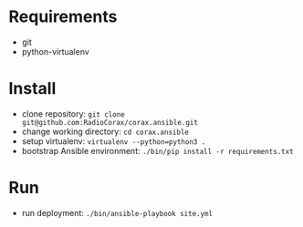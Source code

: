 Requirements
============

* git
* python-virtualenv

Install
=======

* clone repository: `git clone git@github.com:RadioCorax/corax.ansible.git`
* change working directory: `cd corax.ansible`
* setup virtualenv: `virtualenv --python=python3 .`
* bootstrap Ansible environment: `./bin/pip install -r requirements.txt`

Run
===

* run deployment: `./bin/ansible-playbook site.yml`
